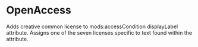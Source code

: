 # OpenAccess
 Adds creative common license to mods:accessCondition displayLabel attribute. Assigns one of the seven licenses specific to text found within the attribute.
